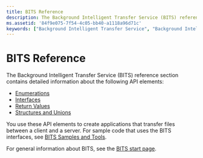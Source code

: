 ```yaml
---
title: BITS Reference
description: The Background Intelligent Transfer Service (BITS) reference section contains detailed information about the following API elements.
ms.assetid: '84f9e075-7f54-4c05-bb40-a1118a96d71c'
keywords: ["Background Intelligent Transfer Service", "Background Intelligent Transfer Service,reference"]
---
```


# BITS Reference

The Background Intelligent Transfer Service (BITS) reference section contains detailed information about the following API elements:

-   [Enumerations](bits-enumerations.md)
-   [Interfaces](bits-interfaces.md)
-   [Return Values](bits-return-values.md)
-   [Structures and Unions](bits-c---structures-and-unions.md)

You use these API elements to create applications that transfer files between a client and a server. For sample code that uses the BITS interfaces, see [BITS Samples and Tools](bits-samples-and-tools.md).

For general information about BITS, see the [BITS start page](background-intelligent-transfer-service-portal.md).

 

 




